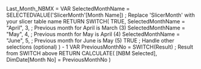 Last_Month_NBMX = VAR
  SelectedMonthName = SELECTEDVALUE('SlicerMonth'[Month Name])  ; Replace 'SlicerMonth' with your slicer table name
RETURN
  SWITCH(
    TRUE,
    SelectedMonthName = "April", 3,  ; Previous month for April is March (3)
    SelectedMonthName = "May", 4,  ; Previous month for May is April (4)
    SelectedMonthName = "June", 5,  ; Previous month for June is May (5)
    TRUE  ; Handle other selections (optional)
  ) - 1
  VAR
    PreviousMonthNo = SWITCH(Result)  ; Result from SWITCH above
  RETURN
    CALCULATE(
      [NBM Selected],
      DimDate[Month No] = PreviousMonthNo
    )
